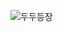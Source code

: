 ![두두등장](https://github.com/oracleteam2/git_practice/assets/126844607/ba9a7250-39d1-4ea7-84fb-7c6f3189b5bc)
